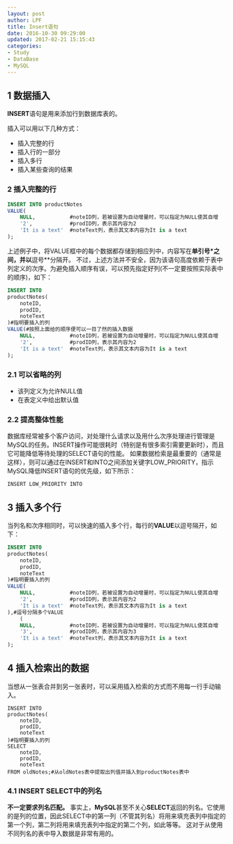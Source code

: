 ```yaml
---
layout: post
author: LPF
title: Insert语句
date: 2016-10-30 09:29:00
updated: 2017-02-21 15:15:43
categories:
- Study
- DataBase
- MySQL
---
```


## 1 数据插入

**INSERT**语句是用来添加行到数据库表的。

插入可以用以下几种方式：

- 插入完整的行
- 插入行的一部分
- 插入多行
- 插入某些查询的结果

### 2 插入完整的行

```SQL
INSERT INTO productNotes
VALUE(
    NULL,           #noteID列，若被设置为自动增量时，可以指定为NULL使其自增
    '2',            #prodID列，表示其内容为2
    'It is a text'  #noteText列，表示其文本内容为It is a text
);
```

上述例子中，将VALUE框中的每个数据都存储到相应列中，内容写在**单引号*之间，并以**逗号**分隔开。
不过，上述方法并不安全，因为该语句高度依赖于表中列定义的次序。为避免插入顺序有误，可以预先指定好列(不一定要按照实际表中的顺序)，如下：

```SQL
INSERT INTO
productNotes(
    noteID,
    prodID,
    noteText
)#指明要插入的列
VALUE(#按照上面给的顺序便可以一目了然的插入数据
    NULL,           #noteID列，若被设置为自动增量时，可以指定为NULL使其自增
    '2',            #prodID列，表示其内容为2
    'It is a text'  #noteText列，表示其文本内容为It is a text
);
```

### 2.1 可以省略的列

- 该列定义为允许NULL值
- 在表定义中给出默认值

### 2.2 提高整体性能

数据库经常被多个客户访问，对处理什么请求以及用什么次序处理进行管理是MySQL的任务。INSERT操作可能很耗时（特别是有很多索引需要更新时），而且它可能降低等待处理的SELECT语句的性能。
如果数据检索是最重要的（通常是这样），则可以通过在INSERT和INTO之间添加关键字LOW_PRIORITY，指示MySQL降低INSERT语句的优先级，如下所示：

```
INSERT LOW_PRIORITY INTO
```

## 3 插入多个行 

当列名和次序相同时，可以快速的插入多个行，每行的**VALUE**以逗号隔开，如下：

```SQL
INSERT INTO 
productNotes(
    noteID,
    prodID,
    noteText
)#指明要插入的列
VALUE(
    NULL,           #noteID列，若被设置为自动增量时，可以指定为NULL使其自增
    '2',            #prodID列，表示其内容为2
    'It is a text'  #noteText列，表示其文本内容为It is a text
),#逗号分隔多个VALUE
    (
    NULL,           #noteID列，若被设置为自动增量时，可以指定为NULL使其自增
    '3',            #prodID列，表示其内容为3
    'It is a text'  #noteText列，表示其文本内容为It is a text
);
```

## 4 插入检索出的数据

当想从一张表合并到另一张表时，可以采用插入检索的方式而不用每一行手动输入。

```
INSERT INTO 
productNotes(
    noteID,
    prodID,
    noteText
)#指明要插入的列
SELECT
    noteID,
    prodID,
    noteText
FROM oldNotes;#从oldNotes表中提取出列值并插入到productNotes表中
```

### 4.1 INSERT SELECT中的列名

**不一定要求列名匹配。**
事实上，**MySQL**甚至不关心**SELECT**返回的列名。它使用的是列的位置，因此SELECT中的第一列（不管其列名）将用来填充表列中指定的第一个列，第二列将用来填充表列中指定的第二个列，如此等等。
这对于从使用不同列名的表中导入数据是非常有用的。
